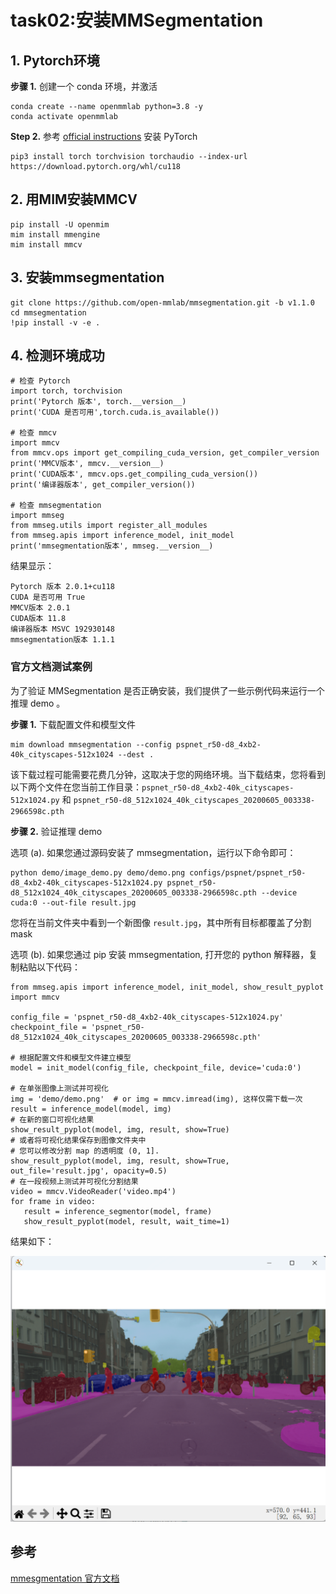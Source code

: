 # task02:安装MMSegmentation



## 1. Pytorch环境

**步骤 1.** 创建一个 conda 环境，并激活

```
conda create --name openmmlab python=3.8 -y
conda activate openmmlab
```

**Step 2.** 参考 [official instructions](https://pytorch.org/get-started/locally/) 安装 PyTorch

```
pip3 install torch torchvision torchaudio --index-url https://download.pytorch.org/whl/cu118
```

## 2. 用MIM安装MMCV

```
pip install -U openmim
mim install mmengine
mim install mmcv
```

## 3. 安装mmsegmentation

```
git clone https://github.com/open-mmlab/mmsegmentation.git -b v1.1.0
cd mmsegmentation
!pip install -v -e .
```

## 4. 检测环境成功

```
# 检查 Pytorch
import torch, torchvision
print('Pytorch 版本', torch.__version__)
print('CUDA 是否可用',torch.cuda.is_available())

# 检查 mmcv
import mmcv
from mmcv.ops import get_compiling_cuda_version, get_compiler_version
print('MMCV版本', mmcv.__version__)
print('CUDA版本', mmcv.ops.get_compiling_cuda_version())
print('编译器版本', get_compiler_version())

# 检查 mmsegmentation
import mmseg
from mmseg.utils import register_all_modules
from mmseg.apis import inference_model, init_model
print('mmsegmentation版本', mmseg.__version__)
```

结果显示：

```
Pytorch 版本 2.0.1+cu118
CUDA 是否可用 True
MMCV版本 2.0.1
CUDA版本 11.8
编译器版本 MSVC 192930148
mmsegmentation版本 1.1.1
```

### 官方文档测试案例

为了验证 MMSegmentation 是否正确安装，我们提供了一些示例代码来运行一个推理 demo 。

**步骤 1.** 下载配置文件和模型文件

```
mim download mmsegmentation --config pspnet_r50-d8_4xb2-40k_cityscapes-512x1024 --dest .
```



该下载过程可能需要花费几分钟，这取决于您的网络环境。当下载结束，您将看到以下两个文件在您当前工作目录：`pspnet_r50-d8_4xb2-40k_cityscapes-512x1024.py` 和 `pspnet_r50-d8_512x1024_40k_cityscapes_20200605_003338-2966598c.pth`

**步骤 2.** 验证推理 demo

选项 (a). 如果您通过源码安装了 mmsegmentation，运行以下命令即可：

```
python demo/image_demo.py demo/demo.png configs/pspnet/pspnet_r50-d8_4xb2-40k_cityscapes-512x1024.py pspnet_r50-d8_512x1024_40k_cityscapes_20200605_003338-2966598c.pth --device cuda:0 --out-file result.jpg
```



您将在当前文件夹中看到一个新图像 `result.jpg`，其中所有目标都覆盖了分割 mask

选项 (b). 如果您通过 pip 安装 mmsegmentation, 打开您的 python 解释器，复制粘贴以下代码：

```
from mmseg.apis import inference_model, init_model, show_result_pyplot
import mmcv

config_file = 'pspnet_r50-d8_4xb2-40k_cityscapes-512x1024.py'
checkpoint_file = 'pspnet_r50-d8_512x1024_40k_cityscapes_20200605_003338-2966598c.pth'

# 根据配置文件和模型文件建立模型
model = init_model(config_file, checkpoint_file, device='cuda:0')

# 在单张图像上测试并可视化
img = 'demo/demo.png'  # or img = mmcv.imread(img), 这样仅需下载一次
result = inference_model(model, img)
# 在新的窗口可视化结果
show_result_pyplot(model, img, result, show=True)
# 或者将可视化结果保存到图像文件夹中
# 您可以修改分割 map 的透明度 (0, 1].
show_result_pyplot(model, img, result, show=True, out_file='result.jpg', opacity=0.5)
# 在一段视频上测试并可视化分割结果
video = mmcv.VideoReader('video.mp4')
for frame in video:
   result = inference_segmentor(model, frame)
   show_result_pyplot(model, result, wait_time=1)
```

结果如下：

![image-20230815163729894](.\img\image-20230815163729894.png)

## 参考

[mmesgmentation 官方文档 ](https://mmsegmentation.readthedocs.io/zh_CN/latest/get_started.html)